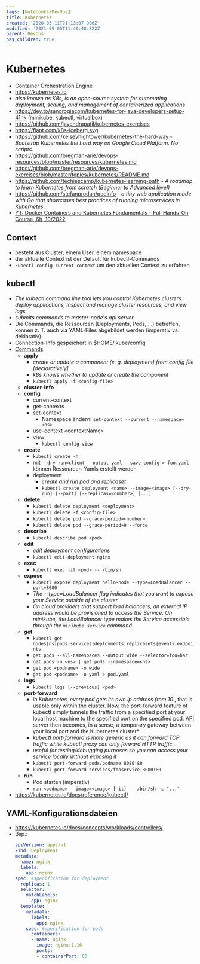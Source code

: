 ```yaml
---
tags: [Notebooks/DevOps]
title: Kubernetes
created: '2020-03-11T21:13:07.906Z'
modified: '2021-09-05T11:46:48.822Z'
parent: DevOps
has_children: true
---
```


# Kubernetes
- Container Orchestration Engine
- <https://kubernetes.io>
- *also known as K8s, is an open-source system for automating deployment, scaling, and management of containerized applications*
- <https://dev.to/sandrogiacom/kubernetes-for-java-developers-setup-41nk> (minikube, kubectl, virtualbox)
- <https://github.com/jayendrapatil/kubernetes-exercises>
- <https://flant.com/k8s-iceberg.svg>
- <https://github.com/kelseyhightower/kubernetes-the-hard-way> - *Bootstrap Kubernetes the hard way on Google Cloud Platform. No scripts.*
- <https://github.com/bregman-arie/devops-resources/blob/master/resources/kubernetes.md>
- <https://github.com/bregman-arie/devops-exercises/blob/master/topics/kubernetes/README.md>
- <https://github.com/techiescamp/kubernetes-learning-path> - *A roadmap to learn Kubernetes from scratch (Beginner to Advanced level)*
- <https://github.com/stefanprodan/podinfo> - *a tiny web application made with Go that showcases best practices of running microservices in Kubernetes.*
- [YT: Docker Containers and Kubernetes Fundamentals – Full Hands-On Course, 6h, 10/2022](https://www.youtube.com/watch?v=kTp5xUtcalw)


## Context
- besteht aus Cluster, einem User, einem namespace
- der aktuelle Context ist der Default für kubectl-Commands
- `kubectl config current-context` um den aktuellen Context zu erfahren


## kubectl
- *The kubectl command line tool lets you control Kubernetes clusters. deploy applications, inspect and manage cluster resources, and view logs*
- *submits commands to master-node's api server*
- Die Commands, die Ressourcen (Deployments, Pods, ...) betreffen, können z. T. auch via YAML-Files abgebildet werden (imperativ vs. deklarativ)
- Connection-Info gespeichert in $HOME/.kube/config
- <u>Commands</u>
  - **apply**
    - *create or update a component (e. g. deployment) from config file [declaratively]*
    - *k8s knows whether to update or create the component*
    - `kubectl apply -f <config-file>`
  - **cluster-info**
  - **config**
    - current-context
    - get-contexts
    - set-context
      - Namespace ändern: `set-context --current --namespace=<ns>`
    - use-context \<contextName>
    - view
      - `kubectl config view`
  - **create**
    - `kubectl create -h`
    - mit `--dry-run=client --output yaml --save-config > foo.yaml` können Ressourcen-Yamls erstellt werden
    - deployment
      - *create and run pod and replicaset*
      - `kubectl create deployment <name> --image=<image> [--dry-run] [--port] [--replicas=<number>] [...]`
  - **delete**
    - `kubectl delete deployment <deployment>`
    - `kubectl delete -f <config-file>`
    - `kubectl delete pod --grace-period=<number>`
    - `kubectl delete pod --grace-period=0 --force`
  - **describe**
    - `kubectl describe pod <pod>`
  - **edit**
    - *edit deployment configurations*
    - `kubectl edit deployment nginx`
  - **exec**
    - `kubectl exec -it <pod> -- /bin/sh`
  - **expose**
    - `kubectl expose deployment hello-node --type=LoadBalancer --port=8080`
    - *The --type=LoadBalancer flag indicates that you want to expose your Service outside of the cluster.*
    - *On cloud providers that support load balancers, an external IP address would be provisioned to access the Service. On minikube, the LoadBalancer type makes the Service accessible through the `minikube service` command.*
  - **get**
    - `kubectl get nodes|ns|pods|services|deployments|replicasets|events|endpoints`
    - `get pods --all-namespaces --output wide --selector=foo=bar`
    - `get pods -n <ns> | get pods --namespace=<ns>`
    - `get pod <podname> -o wide`
    - `get pod <podname> -o yaml > pod.yaml`
  - **logs**
    - `kubectl logs [--previous] <pod>`
  - **port-forward**
    - *in Kubernetes, every pod gets its own ip address from 10.*, that is usable only within the cluster. Now, the port-forward feature of kubectl simply tunnels the traffic from a specified port at your local host machine to the specified port on the specified pod. API server then becomes, in a sense, a temporary gateway between your local port and the Kubernetes cluster*
    - *kubectl port-forward is more generic as it can forward TCP traffic while kubectl proxy can only forward HTTP traffic.*
    - *useful for testing/debugging purposes so you can access your service locally without exposing it*
    - `kubectl port-forward pods/podname 8080:80`
    - `kubectl port-forward services/fooservice 8080:80`
  - **run**
    - Pod starten (imperativ) 
    - `run <podname> --image=<image> [-it] -- /bin/sh -c "..."` 
- <https://kubernetes.io/docs/reference/kubectl/>


## YAML-Konfigurationsdateien
- <https://kubernetes.io/docs/concepts/workloads/controllers/>
- Bsp.:
  ```yaml
  apiVersion: apps/v1
  kind: Deployment
  metadata:
    name: nginx
    labels:
      app: nginx
  spec: #specification for deployment
    replicas: 1
    selector:
      matchLabels:
        app: nginx
    template:
      metadata:
        labels:
          app: nginx
      spec: #specification for pods
        containers:
        - name: nginx
          image: nginx:1.16
          ports:
          - containerPort: 80
  ```
